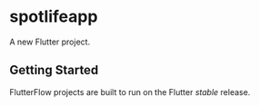 # spotlifeapp

A new Flutter project.

## Getting Started

FlutterFlow projects are built to run on the Flutter _stable_ release.
